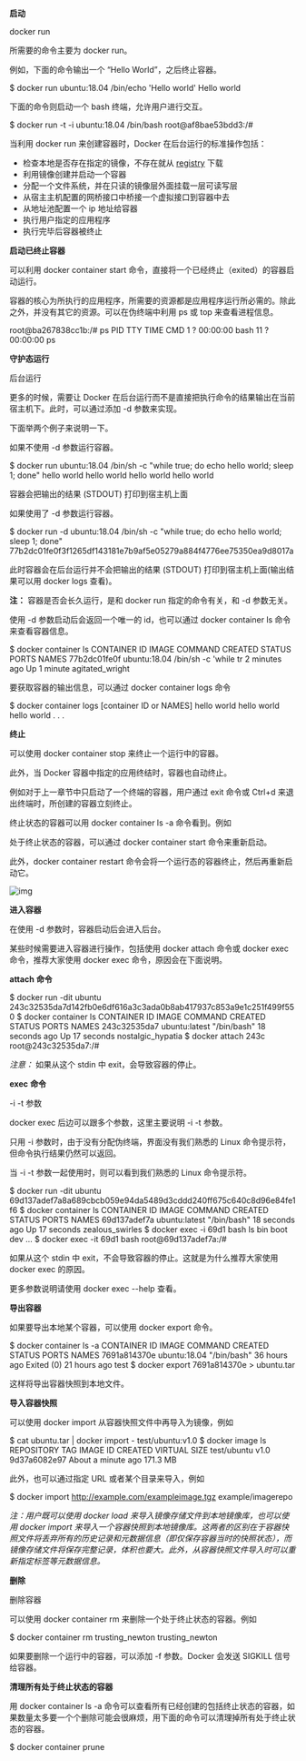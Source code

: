 **启动**

docker run

所需要的命令主要为 docker run。

例如，下面的命令输出一个 “Hello World”，之后终止容器。

$ docker run ubuntu:18.04 /bin/echo 'Hello world' Hello world

下面的命令则启动一个 bash 终端，允许用户进行交互。

$ docker run -t -i ubuntu:18.04 /bin/bash root@af8bae53bdd3:/#

当利用 docker run 来创建容器时，Docker 在后台运行的标准操作包括：

- 检查本地是否存在指定的镜像，不存在就从 [registry]() 下载
- 利用镜像创建并启动一个容器
- 分配一个文件系统，并在只读的镜像层外面挂载一层可读写层
- 从宿主主机配置的网桥接口中桥接一个虚拟接口到容器中去
- 从地址池配置一个 ip 地址给容器
- 执行用户指定的应用程序
- 执行完毕后容器被终止

**启动已终止容器**

可以利用 docker container start 命令，直接将一个已经终止（exited）的容器启动运行。

容器的核心为所执行的应用程序，所需要的资源都是应用程序运行所必需的。除此之外，并没有其它的资源。可以在伪终端中利用 ps 或 top 来查看进程信息。

root@ba267838cc1b:/# ps  PID TTY          TIME CMD    1 ?        00:00:00 bash   11 ?        00:00:00 ps

**守护态运行**

后台运行

更多的时候，需要让 Docker 在后台运行而不是直接把执行命令的结果输出在当前宿主机下。此时，可以通过添加 -d 参数来实现。

下面举两个例子来说明一下。

如果不使用 -d 参数运行容器。

$ docker run ubuntu:18.04 /bin/sh -c "while true; do echo hello world; sleep 1; done" hello world hello world hello world hello world

容器会把输出的结果 (STDOUT) 打印到宿主机上面

如果使用了 -d 参数运行容器。

$ docker run -d ubuntu:18.04 /bin/sh -c "while true; do echo hello world; sleep 1; done" 77b2dc01fe0f3f1265df143181e7b9af5e05279a884f4776ee75350ea9d8017a

此时容器会在后台运行并不会把输出的结果 (STDOUT) 打印到宿主机上面(输出结果可以用 docker logs 查看)。

**注：** 容器是否会长久运行，是和 docker run 指定的命令有关，和 -d 参数无关。

使用 -d 参数启动后会返回一个唯一的 id，也可以通过 docker container ls 命令来查看容器信息。

$ docker container ls CONTAINER ID  IMAGE         COMMAND               CREATED        STATUS       PORTS NAMES 77b2dc01fe0f  ubuntu:18.04  /bin/sh -c 'while tr  2 minutes ago  Up 1 minute        agitated_wright

要获取容器的输出信息，可以通过 docker container logs 命令

$ docker container logs [container ID or NAMES] hello world hello world hello world . . .

**终止**

可以使用 docker container stop 来终止一个运行中的容器。

此外，当 Docker 容器中指定的应用终结时，容器也自动终止。

例如对于上一章节中只启动了一个终端的容器，用户通过 exit 命令或 Ctrl+d 来退出终端时，所创建的容器立刻终止。

终止状态的容器可以用 docker container ls -a 命令看到。例如

处于终止状态的容器，可以通过 docker container start 命令来重新启动。

此外，docker container restart 命令会将一个运行态的容器终止，然后再重新启动它。

![img](F:\有道云笔记本地文件\qq823E5030A20E3C20029980C0F5685093(1)\42b361ad0d294dc7a0f714d1405ab116\clipboard.png)

**进入容器**

在使用 -d 参数时，容器启动后会进入后台。

某些时候需要进入容器进行操作，包括使用 docker attach 命令或 docker exec 命令，推荐大家使用 docker exec 命令，原因会在下面说明。

**attach** **命令**

$ docker run -dit ubuntu 243c32535da7d142fb0e6df616a3c3ada0b8ab417937c853a9e1c251f499f550 $ docker container ls CONTAINER ID        IMAGE               COMMAND             CREATED             STATUS              PORTS               NAMES 243c32535da7        ubuntu:latest       "/bin/bash"         18 seconds ago      Up 17 seconds                           nostalgic_hypatia $ docker attach 243c root@243c32535da7:/#

*注意：* 如果从这个 stdin 中 exit，会导致容器的停止。

**exec** **命令**

-i -t 参数

docker exec 后边可以跟多个参数，这里主要说明 -i -t 参数。

只用 -i 参数时，由于没有分配伪终端，界面没有我们熟悉的 Linux 命令提示符，但命令执行结果仍然可以返回。

当 -i -t 参数一起使用时，则可以看到我们熟悉的 Linux 命令提示符。

$ docker run -dit ubuntu 69d137adef7a8a689cbcb059e94da5489d3cddd240ff675c640c8d96e84fe1f6 $ docker container ls CONTAINER ID        IMAGE               COMMAND             CREATED             STATUS              PORTS               NAMES 69d137adef7a        ubuntu:latest       "/bin/bash"         18 seconds ago      Up 17 seconds                           zealous_swirles $ docker exec -i 69d1 bash ls bin boot dev ... $ docker exec -it 69d1 bash root@69d137adef7a:/#

如果从这个 stdin 中 exit，不会导致容器的停止。这就是为什么推荐大家使用 docker exec 的原因。

更多参数说明请使用 docker exec --help 查看。

**导出容器**

如果要导出本地某个容器，可以使用 docker export 命令。

$ docker container ls -a CONTAINER ID        IMAGE               COMMAND             CREATED             STATUS                    PORTS               NAMES 7691a814370e        ubuntu:18.04        "/bin/bash"         36 hours ago        Exited (0) 21 hours ago                       test $ docker export 7691a814370e > ubuntu.tar

这样将导出容器快照到本地文件。

**导入容器快照**

可以使用 docker import 从容器快照文件中再导入为镜像，例如

$ cat ubuntu.tar | docker import - test/ubuntu:v1.0 $ docker image ls REPOSITORY          TAG                 IMAGE ID            CREATED              VIRTUAL SIZE test/ubuntu         v1.0                9d37a6082e97        About a minute ago   171.3 MB

此外，也可以通过指定 URL 或者某个目录来导入，例如

$ docker import http://example.com/exampleimage.tgz example/imagerepo

*注：用户既可以使用* *docker load* *来导入镜像存储文件到本地镜像库，也可以使用* *docker import* *来导入一个容器快照到本地镜像库。这两者的区别在于容器快照文件将丢弃所有的历史记录和元数据信息（即仅保存容器当时的快照状态），而镜像存储文件将保存完整记录，体积也要大。此外，从容器快照文件导入时可以重新指定标签等元数据信息。*

**删除**

删除容器

可以使用 docker container rm 来删除一个处于终止状态的容器。例如

$ docker container rm trusting_newton trusting_newton

如果要删除一个运行中的容器，可以添加 -f 参数。Docker 会发送 SIGKILL 信号给容器。

**清理所有处于终止状态的容器**

用 docker container ls -a 命令可以查看所有已经创建的包括终止状态的容器，如果数量太多要一个个删除可能会很麻烦，用下面的命令可以清理掉所有处于终止状态的容器。

$ docker container prune